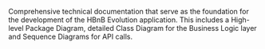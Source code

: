 Comprehensive technical documentation that serve as the foundation for the development of the HBnB Evolution application. This includes a High-level Package Diagram, detailed Class Diagram for the Business Logic layer and Sequence Diagrams for API calls.
